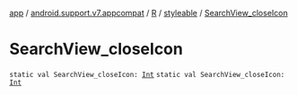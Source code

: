 [app](../../../index.md) / [android.support.v7.appcompat](../../index.md) / [R](../index.md) / [styleable](index.md) / [SearchView_closeIcon](.)

# SearchView_closeIcon

`static val SearchView_closeIcon: `[`Int`](https://kotlinlang.org/api/latest/jvm/stdlib/kotlin/-int/index.html)
`static val SearchView_closeIcon: `[`Int`](https://kotlinlang.org/api/latest/jvm/stdlib/kotlin/-int/index.html)
